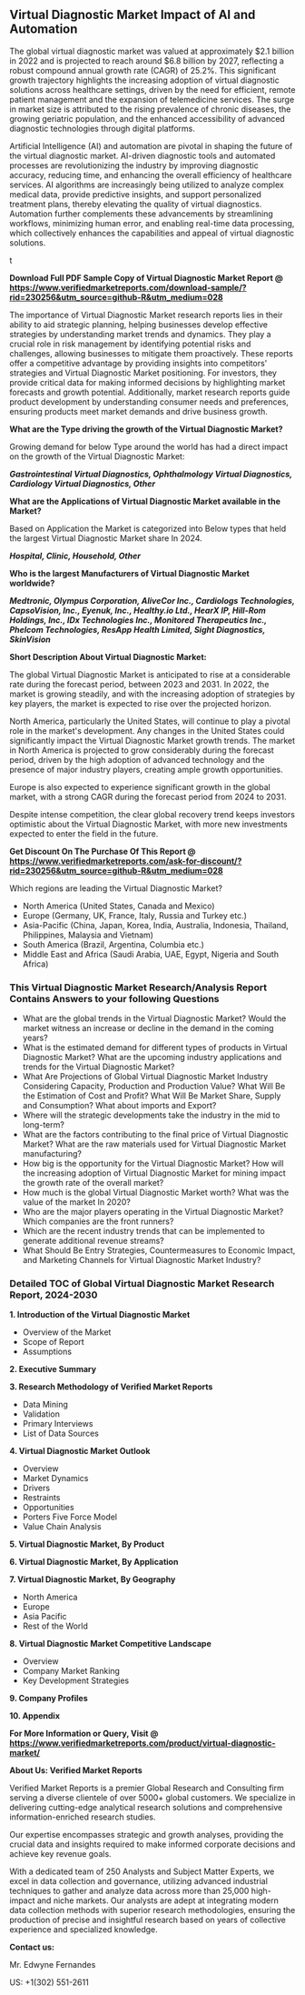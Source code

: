 <h2>Virtual Diagnostic Market Impact of AI and Automation</h2><p>The global virtual diagnostic market was valued at approximately $2.1 billion in 2022 and is projected to reach around $6.8 billion by 2027, reflecting a robust compound annual growth rate (CAGR) of 25.2%. This significant growth trajectory highlights the increasing adoption of virtual diagnostic solutions across healthcare settings, driven by the need for efficient, remote patient management and the expansion of telemedicine services. The surge in market size is attributed to the rising prevalence of chronic diseases, the growing geriatric population, and the enhanced accessibility of advanced diagnostic technologies through digital platforms.</p><p>Artificial Intelligence (AI) and automation are pivotal in shaping the future of the virtual diagnostic market. AI-driven diagnostic tools and automated processes are revolutionizing the industry by improving diagnostic accuracy, reducing time, and enhancing the overall efficiency of healthcare services. AI algorithms are increasingly being utilized to analyze complex medical data, provide predictive insights, and support personalized treatment plans, thereby elevating the quality of virtual diagnostics. Automation further complements these advancements by streamlining workflows, minimizing human error, and enabling real-time data processing, which collectively enhances the capabilities and appeal of virtual diagnostic solutions.</p>t</p><p id="" class=""><strong>Download Full PDF Sample Copy of Virtual Diagnostic Market Report @ <a href="https://www.verifiedmarketreports.com/download-sample/?rid=230256&utm_source=github-R&utm_medium=028" target="_blank">https://www.verifiedmarketreports.com/download-sample/?rid=230256&utm_source=github-R&utm_medium=028</a></strong></p><p>The importance of&nbsp;Virtual Diagnostic Market research reports lies in their ability to aid strategic planning, helping businesses develop effective strategies by understanding market trends and dynamics. They play a crucial role in risk management by identifying potential risks and challenges, allowing businesses to mitigate them proactively. These reports offer a competitive advantage by providing insights into competitors' strategies and Virtual Diagnostic Market positioning. For investors, they provide critical data for making informed decisions by highlighting market forecasts and growth potential. Additionally, market research reports guide product development by understanding consumer needs and preferences, ensuring products meet market demands and drive business growth.</p><p><strong>What are the&nbsp;Type driving the growth of the Virtual Diagnostic Market?</strong></p><p id="" class="">Growing demand for below Type around the world has had a direct impact on the growth of the Virtual Diagnostic Market:</p><em><strong>Gastrointestinal Virtual Diagnostics, Ophthalmology Virtual Diagnostics, Cardiology Virtual Diagnostics, Other</strong></em></p><strong>What are the&nbsp;Applications&nbsp;of Virtual Diagnostic Market available in the Market?</strong></p><p id="" class="">Based on Application the Market is categorized into Below types that held the largest Virtual Diagnostic Market share In 2024.</p><em><strong>Hospital, Clinic, Household, Other</strong></em></p><strong>Who is the largest Manufacturers of Virtual Diagnostic Market worldwide?</strong></p><p><em><strong>Medtronic, Olympus Corporation, AliveCor Inc., Cardiologs Technologies, CapsoVision, Inc., Eyenuk, Inc., Healthy.io Ltd., HearX IP, Hill-Rom Holdings, Inc., IDx Technologies Inc., Monitored Therapeutics Inc., Phelcom Technologies, ResApp Health Limited, Sight Diagnostics, SkinVision</strong></em></p><p id="" class=""><strong>Short Description About Virtual Diagnostic Market:</strong></p><p>The global Virtual Diagnostic Market is anticipated to rise at a considerable rate during the forecast period, between 2023 and 2031. In 2022, the market is growing steadily, and with the increasing adoption of strategies by key players, the market is expected to rise over the projected horizon.</p><p>North America, particularly the United States, will continue to play a pivotal role in the market's development. Any changes in the United States could significantly impact the Virtual Diagnostic Market growth trends. The market in North America is projected to grow considerably during the forecast period, driven by the high adoption of advanced technology and the presence of major industry players, creating ample growth opportunities.</p><p>Europe is also expected to experience significant growth in the global market, with a strong CAGR during the forecast period from 2024 to 2031.</p><p>Despite intense competition, the clear global recovery trend keeps investors optimistic about the Virtual Diagnostic Market, with more new investments expected to enter the field in the future.</p><p id="" class=""><strong>Get Discount On The Purchase Of This Report @ <a href="https://www.verifiedmarketreports.com/ask-for-discount/?rid=230256&utm_source=github-R&utm_medium=028" target="_blank">https://www.verifiedmarketreports.com/ask-for-discount/?rid=230256&utm_source=github-R&utm_medium=028</a></strong></p>Which regions are leading the Virtual Diagnostic Market?</p><ul><li>North America (United States, Canada and Mexico)</li><li>Europe (Germany, UK, France, Italy, Russia and Turkey etc.)</li><li>Asia-Pacific (China, Japan, Korea, India, Australia, Indonesia, Thailand, Philippines, Malaysia and Vietnam)</li><li>South America (Brazil, Argentina, Columbia etc.)</li><li>Middle East and Africa (Saudi Arabia, UAE, Egypt, Nigeria and South Africa)</li></ul><h3 id="" class="">This Virtual Diagnostic Market Research/Analysis Report Contains Answers to your following Questions</h3><ul><li>What are the global trends in the Virtual Diagnostic Market? Would the market witness an increase or decline in the demand in the coming years?</li><li>What is the estimated demand for different types of products in Virtual Diagnostic Market? What are the upcoming industry applications and trends for the Virtual Diagnostic Market?</li><li>What Are Projections of Global Virtual Diagnostic Market Industry Considering Capacity, Production and Production Value? What Will Be the Estimation of Cost and Profit? What Will Be Market Share, Supply and Consumption? What about imports and Export?</li><li>Where will the strategic developments take the industry in the mid to long-term?</li><li>What are the factors contributing to the final price of Virtual Diagnostic Market? What are the raw materials used for Virtual Diagnostic Market manufacturing?</li><li>How big is the opportunity for the Virtual Diagnostic Market? How will the increasing adoption of Virtual Diagnostic Market for mining impact the growth rate of the overall market?</li><li>How much is the global Virtual Diagnostic Market worth? What was the value of the market In 2020?</li><li>Who are the major players operating in the Virtual Diagnostic Market? Which companies are the front runners?</li><li>Which are the recent industry trends that can be implemented to generate additional revenue streams?</li><li>What Should Be Entry Strategies, Countermeasures to Economic Impact, and Marketing Channels for Virtual Diagnostic Market Industry?</li></ul><h3 id="" class="">Detailed TOC of Global Virtual Diagnostic Market Research Report, 2024-2030</h3><p id="" class=""><strong>1. Introduction of the Virtual Diagnostic Market</strong></p><ul><li>Overview of the Market</li><li>Scope of Report</li><li>Assumptions</li></ul><p id="" class=""><strong>2. Executive Summary</strong></p><p id="" class=""><strong>3. Research Methodology of Verified Market Reports</strong></p><ul><li>Data Mining</li><li>Validation</li><li>Primary Interviews</li><li>List of Data Sources</li></ul><p id="" class=""><strong>4. Virtual Diagnostic Market Outlook</strong></p><ul><li>Overview</li><li>Market Dynamics</li><li>Drivers</li><li>Restraints</li><li>Opportunities</li><li>Porters Five Force Model</li><li>Value Chain Analysis</li></ul><p id="" class=""><strong>5. Virtual Diagnostic Market, By Product</strong></p><p id="" class=""><strong>6. Virtual Diagnostic Market, By Application</strong></p><p id="" class=""><strong>7. Virtual Diagnostic Market, By Geography</strong></p><ul><li>North America</li><li>Europe</li><li>Asia Pacific</li><li>Rest of the World</li></ul><p id="" class=""><strong>8. Virtual Diagnostic Market Competitive Landscape</strong></p><ul><li>Overview</li><li>Company Market Ranking</li><li>Key Development Strategies</li></ul><p id="" class=""><strong>9. Company Profiles</strong></p><p id="" class=""><strong>10. Appendix</strong></p><p id="" class=""><strong>For More Information or Query, Visit @ <a href="https://www.verifiedmarketreports.com/product/virtual-diagnostic-market/" target="_blank">https://www.verifiedmarketreports.com/product/virtual-diagnostic-market/</a></strong></p><p id="" class=""><strong>About Us: Verified Market Reports</strong></p><p id="" class="">Verified Market Reports is a premier Global Research and Consulting firm serving a diverse clientele of over 5000+ global customers. We specialize in delivering cutting-edge analytical research solutions and comprehensive information-enriched research studies.</p><p id="" class="">Our expertise encompasses strategic and growth analyses, providing the crucial data and insights required to make informed corporate decisions and achieve key revenue goals.</p><p id="" class="">With a dedicated team of 250 Analysts and Subject Matter Experts, we excel in data collection and governance, utilizing advanced industrial techniques to gather and analyze data across more than 25,000 high-impact and niche markets. Our analysts are adept at integrating modern data collection methods with superior research methodologies, ensuring the production of precise and insightful research based on years of collective experience and specialized knowledge.</p><p id="" class=""><strong>Contact us:</strong></p><p id="" class="">Mr. Edwyne Fernandes</p><p id="" class="">US: +1(302) 551-2611</p>
